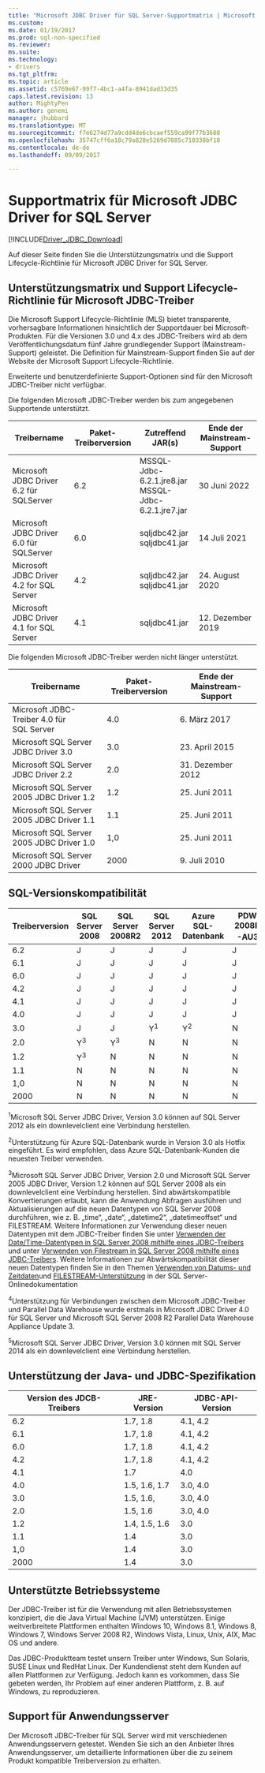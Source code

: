 ```yaml
---
title: "Microsoft JDBC Driver für SQL Server-Supportmatrix | Microsoft Docs"
ms.custom: 
ms.date: 01/19/2017
ms.prod: sql-non-specified
ms.reviewer: 
ms.suite: 
ms.technology:
- drivers
ms.tgt_pltfrm: 
ms.topic: article
ms.assetid: c5769e67-99f7-4bc1-a4fa-8941dad33d35
caps.latest.revision: 13
author: MightyPen
ms.author: genemi
manager: jhubbard
ms.translationtype: MT
ms.sourcegitcommit: f7e6274d77a9cdd4de6cbcaef559ca99f77b3608
ms.openlocfilehash: 35747cff6a18c79a828e5269d7085c710338bf18
ms.contentlocale: de-de
ms.lasthandoff: 09/09/2017

---
```

# <a name="microsoft-jdbc-driver-for-sql-server-support-matrix"></a>Supportmatrix für Microsoft JDBC Driver for SQL Server
[!INCLUDE[Driver_JDBC_Download](../../includes/driver_jdbc_download.md)]

  Auf dieser Seite finden Sie die Unterstützungsmatrix und die Support Lifecycle-Richtlinie für Microsoft JDBC Driver for SQL Server.  
  
## <a name="microsoft-jdbc-driver-support-lifecycle-matrix-and-policy"></a>Unterstützungsmatrix und Support Lifecycle-Richtlinie für Microsoft JDBC-Treiber  
 Die Microsoft Support Lifecycle-Richtlinie (MLS) bietet transparente, vorhersagbare Informationen hinsichtlich der Supportdauer bei Microsoft-Produkten. Für die Versionen 3.0 und 4.x des JDBC-Treibers wird ab dem Veröffentlichungsdatum fünf Jahre grundlegender Support (Mainstream-Support) geleistet. Die Definition für Mainstream-Support finden Sie auf der Website der Microsoft Support Lifecycle-Richtlinie.  
  
 Erweiterte und benutzerdefinierte Support-Optionen sind für den Microsoft JDBC-Treiber nicht verfügbar.  
    
 Die folgenden Microsoft JDBC-Treiber werden bis zum angegebenen Supportende unterstützt.  
  
|Treibername|Paket-Treiberversion|Zutreffend JAR(s)|Ende der Mainstream-Support|
|-|-|-|-|  
|Microsoft JDBC Driver 6.2 für SQLServer|6.2|MSSQL-Jdbc-6.2.1.jre8.jar<br> MSSQL-Jdbc-6.2.1.jre7.jar|30 Juni 2022|    
|Microsoft JDBC Driver 6.0 für SQLServer|6.0|sqljdbc42.jar<br>sqljdbc41.jar|14 Juli 2021|    
|Microsoft JDBC Driver 4.2 for SQL Server|4.2|sqljdbc42.jar<br>sqljdbc41.jar|24. August 2020|  
|Microsoft JDBC Driver 4.1 for SQL Server|4.1|sqljdbc41.jar|12. Dezember 2019|  
  
 Die folgenden Microsoft JDBC-Treiber werden nicht länger unterstützt.  
 
|Treibername|Paket-Treiberversion|Ende der Mainstream-Support|  
|-|-|-|
|Microsoft JDBC-Treiber 4.0 für SQL Server|4.0|6. März 2017|  
|Microsoft SQL Server JDBC Driver 3.0|3.0|23. April 2015|  
|Microsoft SQL Server JDBC Driver 2.2|2.0|31. Dezember 2012|  
|Microsoft SQL Server 2005 JDBC Driver 1.2|1.2|25. Juni 2011|  
|Microsoft SQL Server 2005 JDBC Driver 1.1|1.1|25. Juni 2011|  
|Microsoft SQL Server 2005 JDBC Driver 1.0|1,0|25. Juni 2011|  
|Microsoft SQL Server 2000 JDBC Driver|2000|9. Juli 2010|  
  
## <a name="sql-version-compatibility"></a>SQL-Versionskompatibilität  
  
|Treiberversion|SQL Server 2008|SQL Server 2008R2|SQL Server 2012|Azure SQL-Datenbank|PDW-2008R2-AU3<sup>4</sup>|SQL Server 2014|SQL Server 2016|  
|-|-|-|-|-|-|-|-| 
|6.2|J|J|J|J|J|J|J|  
|6.1|J|J|J|J|J|J|J|  
|6.0|J|J|J|J|J|J|J|  
|4.2|J|J|J|J|J|J|J|  
|4.1|J|J|J|J|J|J|J|  
|4.0|J|J|J|J|J|J|J|  
|3.0|J|J|Y<sup>1</sup>|Y<sup>2</sup>|N|Y<sup>5</sup>|N|  
|2.0|Y<sup>3</sup>|Y<sup>3</sup>|N|N|N|N|N|  
|1.2|Y<sup>3</sup>|N|N|N|N|N|N|  
|1.1|N|N|N|N|N|N|N|  
|1,0|N|N|N|N|N|N|N|  
|2000|N|N|N|N|N|N|N|  
  
 <sup>1</sup>Microsoft SQL Server JDBC Driver, Version 3.0 können auf SQL Server 2012 als ein downlevelclient eine Verbindung herstellen.  
  
 <sup>2</sup>Unterstützung für Azure SQL-Datenbank wurde in Version 3.0 als Hotfix eingeführt. Es wird empfohlen, dass Azure SQL-Datenbank-Kunden die neuesten Treiber verwenden.  
  
 <sup>3</sup>Microsoft SQL Server JDBC Driver, Version 2.0 und Microsoft SQL Server 2005 JDBC Driver, Version 1.2 können auf SQL Server 2008 als ein downlevelclient eine Verbindung herstellen. Sind abwärtskompatible Konvertierungen erlaubt, kann die Anwendung Abfragen ausführen und Aktualisierungen auf die neuen Datentypen von SQL Server 2008 durchführen, wie z. B. „time“, „date“, „datetime2“, „datetimeoffset“ und FILESTREAM. Weitere Informationen zur Verwendung dieser neuen Datentypen mit dem JDBC-Treiber finden Sie unter  [Verwenden der Date/Time-Datentypen in SQL Server 2008 mithilfe eines JDBC-Treibers](http://go.microsoft.com/fwlink/?LinkId=145198) und unter  [Verwenden von Filestream in SQL Server 2008 mithilfe eines JDBC-Treibers](http://go.microsoft.com/fwlink/?LinkId=145199). Weitere Informationen zur Abwärtskompatibilität dieser neuen Datentypen finden Sie in den Themen  [Verwenden von Datums- und Zeitdaten](http://go.microsoft.com/fwlink/?LinkId=145211)und  [FILESTREAM-Unterstützung](http://go.microsoft.com/fwlink/?LinkId=145212) in der SQL Server-Onlinedokumentation  
  
 <sup>4</sup>Unterstützung für Verbindungen zwischen dem Microsoft JDBC-Treiber und Parallel Data Warehouse wurde erstmals in Microsoft JDBC Driver 4.0 für SQL Server und Microsoft SQL Server 2008 R2 Parallel Data Warehouse Appliance Update 3.  
  
 <sup>5</sup>Microsoft SQL Server JDBC Driver, Version 3.0 können mit SQL Server 2014 als ein downlevelclient eine Verbindung herstellen.  
  
## <a name="java-and-jdbc-specification-support"></a>Unterstützung der Java- und JDBC-Spezifikation  
  
|Version des JDCB-Treibers|JRE-Version|JDBC-API-Version| 
|-|-|-|  
|6.2|1.7, 1.8|4.1, 4.2|  
|6.1|1.7, 1.8|4.1, 4.2|  
|6.0|1.7, 1.8|4.1, 4.2|  
|4.2|1.7, 1.8|4.1, 4.2|  
|4.1|1.7|4.0|  
|4.0|1.5, 1.6, 1.7|3.0, 4.0|  
|3.0|1.5, 1.6,|3.0, 4.0|  
|2.0|1.5, 1.6|3.0, 4.0|  
|1.2|1.4, 1.5, 1.6|3.0|  
|1.1|1.4|3.0|  
|1,0|1.4|3.0|  
|2000|1.4|3.0|  
  
## <a name="supported-operating-systems"></a>Unterstützte Betriebssysteme  
 Der JDBC-Treiber ist für die Verwendung mit allen Betriebssystemen konzipiert, die die Java Virtual Machine (JVM) unterstützen. Einige weitverbreitete Plattformen enthalten Windows 10, Windows 8.1, Windows 8, Windows 7, Windows Server 2008 R2, Windows Vista, Linux, Unix, AIX, Mac OS und andere.  
  
 Das JDBC-Produktteam testet unsern Treiber unter Windows, Sun Solaris, SUSE Linux und RedHat Linux.  Der Kundendienst steht dem Kunden auf allen Plattformen zur Verfügung. Jedoch kann es vorkommen, dass Sie gebeten werden, Ihr Problem auf einer anderen Plattform, z. B. auf Windows, zu reproduzieren.  
  
## <a name="application-server-support"></a>Support für Anwendungsserver  
 Der Microsoft JDBC-Treiber für SQL Server wird mit verschiedenen Anwendungsservern getestet.  Wenden Sie sich an den Anbieter Ihres Anwendungsserver, um detaillierte Informationen über die zu seinem Produkt kompatible Treiberversion zu erhalten.  
  
  

